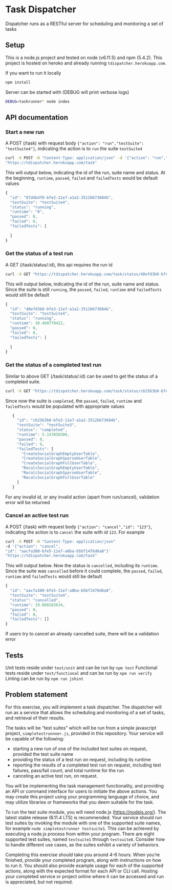 # Task Dispatcher
Dispatcher runs as a RESTful server for scheduling and monitoring a set of tasks 

## Setup
This is a node.js project and tested on node (v6.11.5) and npm (5.4.2). This project is hosted on heroko and already running `tdispatcher.herokuapp.com`. 

If you want to run it locally

```bash
npm install
```

Server can be started with (DEBUG will print verbose logs)
```bash
DEBUG=taskrunner* node index
```


## API documentation

### Start a new run

A POST (/task) with request body `{"action": "run","testSuite": "testSuite4"}`, indicating the action is to `run` the suite `testSuite4` 

```bash
curl -X POST -H "Content-Type: application/json" -d '{"action": "run","testSuite": "testSuite4"}' 
"https://tdispatcher.herokuapp.com/task"
```

This will output below, indicating the id of the run, suite name and status. At the beginning, `runtime`, `passed`, `failed` and `failedTests` would be default values

```javascript
{
  "id": "87d4bdf0-bfe2-11e7-a1a2-3512b673684b",
  "testSuite": "testSuite4",
  "status": "running",
  "runtime": "0",
  "passed": 0,
  "failed": 0,
  "failedTests": [
    
  ]
}
```

### Get the status of a test run

A GET (/task/status/:id), this api requires the run id

```bash
curl -X GET "https://tdispatcher.herokuapp.com/task/status/40efd3b0-bfe3-11e7-a1a2-3512b673684b"
```

This will output below, indicating the id of the run, suite name and status. Since the suite is still `running`, the `passed`, `failed`, `runtime` and `failedTests` would still be default 

```javascript
{
  "id": "40efd3b0-bfe3-11e7-a1a2-3512b673684b",
  "testSuite": "testSuite4",
  "status": "running",
  "runtime": 30.460770422,
  "passed": 0,
  "failed": 0,
  "failedTests": [
    
  ]
}
```
### Get the status of a completed test run

Similar to above GET (/task/status/:id) can be used to get the status of a completed suite. 

```bash
curl -X GET "https://tdispatcher.herokuapp.com/task/status/c62563b0-bfe3-11e7-a1a2-3512b673684b"
```

Since now the suite is `completed`, the `passed`, `failed`, `runtime` and `failedTests` would be populated with appropriate values

```javascript
   {
     "id": "c62563b0-bfe3-11e7-a1a2-3512b673684b",
     "testSuite": "testSuite3",
     "status": "completed",
     "runtime": 5.147850308,
     "passed": 0,
     "failed": 6,
     "failedTests": [
       "CreateSocialGraphEmptyUserTable",
       "CreateSocialGraphSparseUserTable",
       "CreateSocialGraphFullUserTable",
       "RecalcSocialGraphEmptyUserTable",
       "RecalcSocialGraphSparseUserTable",
       "RecalcSocialGraphFullUserTable"
     ]
   }
```
For any invalid id, or any invalid action (apart from run/cancel), validation error will be returned
    
### Cancel an active test run
A POST (/task) with request body `{"action": "cancel","id": "123"}`, indicating the action is to `cancel` the suite with id `123`. For example

```bash
curl -X POST -H "Content-Type: application/json" 
-d '{"action": "cancel",
"id": "aacfa380-bfe5-11e7-a8ba-b5bf1476d6a8"}' 
"https://tdispatcher.herokuapp.com/task"
```
This will output below. Now the status is `cancelled`, including its `runtime`. Since the suite was `cancelled` before it could complete, the `passed`, `failed`, `runtime` and `failedTests` would still be default 

```javascript
{
  "id": "aacfa380-bfe5-11e7-a8ba-b5bf1476d6a8",
  "testSuite": "testSuite4",
  "status": "cancelled",
  "runtime": 19.088165634,
  "passed": 0,
  "failed": 0,
  "failedTests": []
}
```
If users try to cancel an already cancelled suite, there will be a validation error

## Tests
  Unit tests reside under `test/unit` and can be run by `npm test`
  Functional tests reside under `test/functional` and can be run by `npm run verify`
  Linting can be run by `npm run jshint`  

## Problem statement
For this exercise, you will implement a task dispatcher. The dispatcher will run as a service that allows the scheduling and monitoring of a set of tasks, and retrieval of their results.

The tasks will be “test suites” which will be run from a simple javascript project, `simpletestrunnner.js`, provided in this repository. Your service will be capable of the following:

* starting a new run of one of the included test suites on request, provided the test suite name
* providing the status of a test run on request, including its runtime
* reporting the results of a completed test run on request, including test failures, pass/fail count, and total runtime for the run
* canceling an active test run, on request.

You will be implementing the task management functionality, and providing an API or command interface for users to initiate the above actions. You may create this project using your programming language of choice, and may utilize libraries or frameworks that you deem suitable for the task.

To run the test suite module, you will need node.js (https://nodejs.org/). The latest stable release (6.11.4 LTS) is recommended. Your service should run test suites by invoking the module with one of the supported suite names, for example `node simpletestrunner testsuite1`. This can be achieved by executing a node.js process from within your program. There are eight supported test suites, named `testsuite1` through `testsuite8`. Consider how to handle different use cases, as the suites exhibit a variety of behaviors.

Completing this exercise should take you around 4-6 hours. When you’re finished, provide your completed program, along with instructions on how to run it. You should also provide example usage for each of the supported actions, along with the expected format for each API or CLI call. Hosting your completed service or project online where it can be accessed and run is appreciated, but not required.
